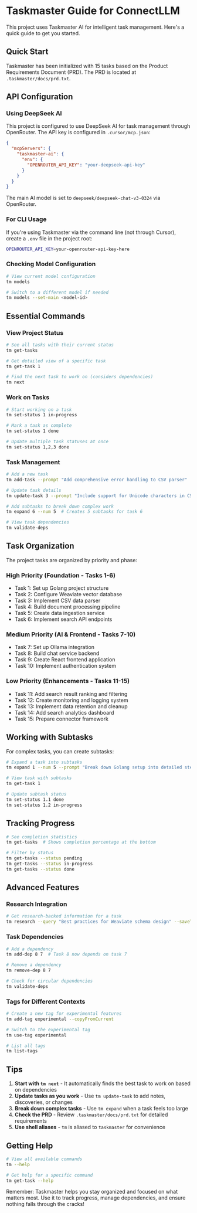 # Taskmaster Guide for ConnectLLM

This project uses Taskmaster AI for intelligent task management. Here's a quick guide to get you started.

## Quick Start

Taskmaster has been initialized with 15 tasks based on the Product Requirements Document (PRD). The PRD is located at `.taskmaster/docs/prd.txt`.

## API Configuration

### Using DeepSeek AI

This project is configured to use DeepSeek AI for task management through OpenRouter. The API key is configured in `.cursor/mcp.json`:

```json
{
  "mcpServers": {
    "taskmaster-ai": {
      "env": {
        "OPENROUTER_API_KEY": "your-deepseek-api-key"
      }
    }
  }
}
```

The main AI model is set to `deepseek/deepseek-chat-v3-0324` via OpenRouter.

### For CLI Usage

If you're using Taskmaster via the command line (not through Cursor), create a `.env` file in the project root:

```bash
OPENROUTER_API_KEY=your-openrouter-api-key-here
```

### Checking Model Configuration

```bash
# View current model configuration
tm models

# Switch to a different model if needed
tm models --set-main <model-id>
```

## Essential Commands

### View Project Status

```bash
# See all tasks with their current status
tm get-tasks

# Get detailed view of a specific task
tm get-task 1

# Find the next task to work on (considers dependencies)
tm next
```

### Work on Tasks

```bash
# Start working on a task
tm set-status 1 in-progress

# Mark a task as complete
tm set-status 1 done

# Update multiple task statuses at once
tm set-status 1,2,3 done
```

### Task Management

```bash
# Add a new task
tm add-task --prompt "Add comprehensive error handling to CSV parser"

# Update task details
tm update-task 3 --prompt "Include support for Unicode characters in CSV parsing"

# Add subtasks to break down complex work
tm expand 6 --num 5  # Creates 5 subtasks for task 6

# View task dependencies
tm validate-deps
```

## Task Organization

The project tasks are organized by priority and phase:

### High Priority (Foundation - Tasks 1-6)

- Task 1: Set up Golang project structure
- Task 2: Configure Weaviate vector database
- Task 3: Implement CSV data parser
- Task 4: Build document processing pipeline
- Task 5: Create data ingestion service
- Task 6: Implement search API endpoints

### Medium Priority (AI & Frontend - Tasks 7-10)

- Task 7: Set up Ollama integration
- Task 8: Build chat service backend
- Task 9: Create React frontend application
- Task 10: Implement authentication system

### Low Priority (Enhancements - Tasks 11-15)

- Task 11: Add search result ranking and filtering
- Task 12: Create monitoring and logging system
- Task 13: Implement data retention and cleanup
- Task 14: Add search analytics dashboard
- Task 15: Prepare connector framework

## Working with Subtasks

For complex tasks, you can create subtasks:

```bash
# Expand a task into subtasks
tm expand 1 --num 5 --prompt "Break down Golang setup into detailed steps"

# View task with subtasks
tm get-task 1

# Update subtask status
tm set-status 1.1 done
tm set-status 1.2 in-progress
```

## Tracking Progress

```bash
# See completion statistics
tm get-tasks  # Shows completion percentage at the bottom

# Filter by status
tm get-tasks --status pending
tm get-tasks --status in-progress
tm get-tasks --status done
```

## Advanced Features

### Research Integration

```bash
# Get research-backed information for a task
tm research --query "Best practices for Weaviate schema design" --saveTo 2
```

### Task Dependencies

```bash
# Add a dependency
tm add-dep 8 7  # Task 8 now depends on task 7

# Remove a dependency
tm remove-dep 8 7

# Check for circular dependencies
tm validate-deps
```

### Tags for Different Contexts

```bash
# Create a new tag for experimental features
tm add-tag experimental --copyFromCurrent

# Switch to the experimental tag
tm use-tag experimental

# List all tags
tm list-tags
```

## Tips

1. **Start with `tm next`** - It automatically finds the best task to work on based on dependencies
2. **Update tasks as you work** - Use `tm update-task` to add notes, discoveries, or changes
3. **Break down complex tasks** - Use `tm expand` when a task feels too large
4. **Check the PRD** - Review `.taskmaster/docs/prd.txt` for detailed requirements
5. **Use shell aliases** - `tm` is aliased to `taskmaster` for convenience

## Getting Help

```bash
# View all available commands
tm --help

# Get help for a specific command
tm get-task --help
```

Remember: Taskmaster helps you stay organized and focused on what matters most. Use it to track progress, manage dependencies, and ensure nothing falls through the cracks!

